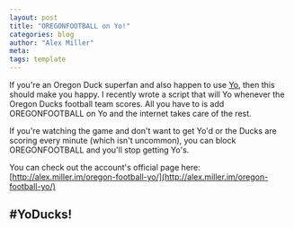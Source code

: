```yaml
---
layout: post
title: "OREGONFOOTBALL on Yo!"
categories: blog
author: "Alex Miller"
meta:
tags: template
---
```


If you're an Oregon Duck superfan and also happen to use [Yo](http://www.justyo.co/), then this should make you happy. I recently wrote a script that will Yo whenever the Oregon Ducks football team scores. All you have to is add OREGONFOOTBALL on Yo and the internet takes care of the rest.

If you're watching the game and don't want to get Yo'd or the Ducks are scoring every minute (which isn't uncommon), you can block OREGONFOOTBALL and you'll stop getting Yo's.

You can check out the account's official page here: [http://alex.miller.im/oregon-football-yo/](http://alex.miller.im/oregon-football-yo/)
## #YoDucks!